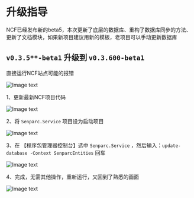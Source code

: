 # 升级指导

NCF已经发布新的beta5，本次更新了底层的数据库、重构了数据库同步的方法、更新了文档模块，如果新项目建议用新的模板，老项目可以手动更新数据库

## `v0.3.5**-beta1` 升级到 `v0.3.600-beta1`

直接运行NCF站点可能的报错

![Image text](/start/release/images/update/error_v506_to_v600.png)

1、更新最新NCF项目代码

![Image text](/start/release/images/update/error_v506_to_v600_solution_step1.png)

2、将 `Senparc.Service` 项目设为启动项目

![Image text](/start/release/images/update/error_v506_to_v600_solution_step2.png)

3、在 【程序包管理器控制台】选中 `Senparc.Service` ，然后输入：`update-database -Context SenparcEntities` 回车

![Image text](/start/release/images/update/error_v506_to_v600_solution_step3.png)

4、完成，无需其他操作，重新运行，又回到了熟悉的画面

![Image text](/start/images/common/ncf_home.png)